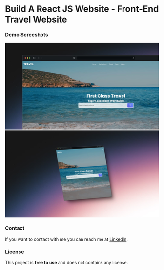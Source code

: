 # Build A React JS Website - Front-End Travel Website

### Demo Screeshots

![Tourly Desktop Demo](./public/TravelScreenShotOptimizado.jpg "Desktop Demo")
![Tourly Desktop Demo](./public/TravelScreenShotOptimizadoResponsive.jpg "Responsive Demo")

### Contact

If you want to contact with me you can reach me at [LinkedIn](https://linkedin.com/in/kostadev).

### License

This project is **free to use** and does not contains any license.
